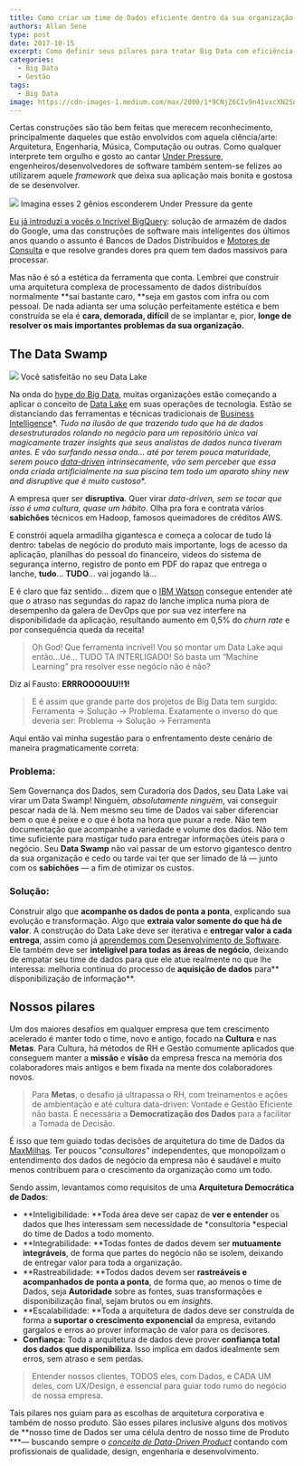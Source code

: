 ```yaml
---
title: Como criar um time de Dados eficiente dentro da sua organização
authors: Allan Sene
type: post
date: 2017-10-15
excerpt: Como definir seus pilares para tratar Big Data com eficiência, extraindo o máximo de valor de seus dados para aplicação eficiente de Data Science e Business Intelligence nos seus produtos.
categories:
  - Big Data
  - Gestão
tags:
  - Big Data
image: https://cdn-images-1.medium.com/max/2000/1*9CNjZ6CIv9n41vxcXN2Sng.jpeg
---
```


Certas construções são tão bem feitas que merecem reconhecimento, principalmente
daqueles que estão envolvidos com aquela ciência/arte: Arquitetura, Engenharia,
Música, Computação ou outras. Como qualquer interprete tem orgulho e gosto ao
cantar [Under Pressure](https://www.youtube.com/watch?v=a01QQZyl-_I),
engenheiros/desenvolvedores de software também sentem-se felizes ao utilizarem
aquele *framework* que deixa sua aplicação mais bonita e gostosa de se
desenvolver.

![](https://cdn-images-1.medium.com/max/600/1*QPnc7Am4UR4rlfBRC3ZKuQ.jpeg)
<span class="figcaption_hack">Imagina esses 2 gênios esconderem Under Pressure da gente</span>

[Eu já introduzi a vocês o Incrível
BigQuery](https://medium.com/@allan.sene/destrua-seu-data-warehouse-f362ae6e4460):
solução de armazém de dados do Google, uma das construções de software mais
inteligentes dos últimos anos quando o assunto é Bancos de Dados Distribuídos e
[Motores de
Consulta](https://stackoverflow.com/questions/10458824/whats-the-difference-between-a-database-engine-and-a-query-engine)
e que resolve grandes dores pra quem tem dados massivos para processar.

Mas não é só a estética da ferramenta que conta. Lembrei que construir uma
arquitetura complexa de processamento de dados distribuídos normalmente **sai
bastante caro, **seja em gastos com infra ou com pessoal. De nada adianta ser
uma solução perfeitamente estética e bem construída se ela é **cara, demorada,
difícil** de se implantar e, pior, **longe de resolver os mais importantes
problemas da sua organização.**

## The Data Swamp

![](https://cdn-images-1.medium.com/max/800/1*TV_9rn7D7onzYuiqBlmRzw.jpeg)
<span class="figcaption_hack">Você satisfeitão no seu Data Lake</span>

Na onda do [hype do Big
Data](https://medium.com/tableless/as-verdades-que-o-mercado-brasileiro-e-vocÃª-precisam-ouvir-sobre-big-data-9fb6f8d5b9d3),
muitas organizações estão começando a aplicar o conceito de [Data
Lake](https://www.kdnuggets.com/2015/09/data-lake-vs-data-warehouse-key-differences.html)
em suas operações de tecnologia. Estão se distanciando das ferramentas e
técnicas tradicionais de [Business
Intelligence](https://en.wikipedia.org/wiki/Business_intelligence)*. *Tudo na
ilusão de que trazendo tudo que há de dados desestruturados rolando no negócio
para um repositório único vai *magicamente* trazer *insights* que seus analistas
de dados nunca tiveram antes. E vão surfando nessa onda… até por terem pouca
maturidade, serem pouco
[data-driven](https://techcrunch.com/2017/06/23/five-building-blocks-of-a-data-driven-culture/)*
*intrinsecamente, vão sem perceber que essa onda criada artificialmente na sua
piscina tem todo um aparato *shiny new and disruptive *que é** muito custoso**.

A empresa quer ser **disruptiva**. Quer virar *data-driven, sem se tocar que
isso é uma cultura, quase um hábito*. Olha pra fora e contrata vários
**sabichões** técnicos em Hadoop, famosos queimadores de créditos AWS.

E constrói aquela armadilha gigantesca e começa a colocar de tudo lá dentro:
tabelas de negócio do produto mais importante, logs de acesso da aplicação,
planilhas do pessoal do financeiro, videos do sistema de segurança interno,
registro de ponto em PDF do rapaz que entrega o lanche, **tudo**… **TUDO**… vai
jogando lá…

E é claro que faz sentido… dizem que o [IBM
Watson](https://www.ibm.com/watson/services/discovery/) consegue entender até
que o atraso nas segundas do rapaz do lanche implica numa piora de desempenho da
galera de DevOps que por sua vez interfere na disponibilidade da aplicação,
resultando aumento em 0,5% do *churn rate* e por consequência queda da receita!

> Oh God! Que ferramenta incrível! Vou só montar um Data Lake aqui então…Ué… TUDO
> TA INTERLIGADO! Só basta um “Machine Learning” pra resolver esse negócio não é
não?

Diz aí Fausto: **ERRROOOOUU!!1!**

> E é assim que grande parte dos projetos de Big Data tem surgido: Ferramenta -> Solução -> Problema. Exatamente o inverso do que deveria ser: Problema -> Solução -> Ferramenta

Aqui então vai minha sugestão para o enfrentamento deste cenário de maneira
pragmaticamente correta:

### **Problema:**

Sem Governança dos Dados, sem Curadoria dos Dados, seu Data Lake vai virar um
Data Swamp! Ninguém, *absolutamente ninguém*, vai conseguir pescar nada de lá.
Nem mesmo seu time de Dados vai saber diferenciar bem o que é peixe e o que é
bota na hora que puxar a rede. Não tem documentação que acompanhe a variedade e
volume dos dados. Não tem time suficiente para mastigar tudo para entregar
informações úteis para o negócio. Seu **Data Swamp** não vai passar de um
estorvo gigantesco dentro da sua organização e cedo ou tarde vai ter que ser
limado de lá — junto com os **sabichões** — a fim de otimizar os custos.

### Solução:

Construir algo que **acompanhe os dados de ponta a ponta**, explicando sua
evolução e transformação. Algo que **extraia valor somente do que há de valor**.
A construção do Data Lake deve ser iterativa e **entregar valor a cada
entrega**, assim como já [aprendemos com Desenvolvimento de
Software](https://martinfowler.com/agile.html). Ele também deve ser
**inteligível para todas as áreas de negócio**, deixando de empatar seu time de
dados para que ele atue realmente no que lhe interessa: melhoria contínua do
processo de **aquisição de dados** para** disponibilização de informação**.

## Nossos pilares

Um dos maiores desafios em qualquer empresa que tem crescimento acelerado é
manter todo o time, novo e antigo, focado na **Cultura** e nas **Metas**. Para
Cultura, há métodos de RH e Gestão comumente aplicados que conseguem manter a
**missão** e **visão** da empresa fresca na memória dos colaboradores mais
antigos e bem fixada na mente dos colaboradores novos.

> Para **Metas**, o desafio já ultrapassa o RH, com treinamentos e ações de
> ambientação e até cultura data-driven: Vontade e Gestão Eficiente não basta.
> É necessária a **Democratização dos Dados** para a facilitar a Tomada de
> Decisão.

É isso que tem guiado todas decisões de arquitetura do time de Dados da
[MaxMilhas](https://www.maxmilhas.com.br/quemsomos). Ter poucos "*consultores"*
independentes, que monopolizam o entendimento dos dados de negócio da empresa
não é saudável e muito menos contribuem para o crescimento da organização como
um todo.

Sendo assim, levantamos como requisitos de uma **Arquitetura Democrática de
Dados**:

* **Inteligibilidade: **Toda área deve ser capaz de **ver e entender** os dados
que lhes interessam sem necessidade de *consultoria *especial do time de Dados a
todo momento.
* **Integrabilidade: **Todas fontes de dados devem ser **mutuamente integráveis**,
de forma que partes do negócio não se isolem, deixando de entregar valor para
toda a organização.
* **Rastreabilidade: **Todos dados devem ser **rastreáveis e acompanhados de ponta
a ponta**, de forma que, ao menos o time de Dados, seja **Autoridade** sobre as
fontes, suas transformações e disponibilização final, sejam brutos ou em
*insights.*
* **Escalabilidade: **Toda a arquitetura de dados deve ser construída de forma a
**suportar o crescimento exponencial** da empresa, evitando gargalos e erros ao
prover informação de valor para os decisores.
* **Confiança:** Toda a arquitetura de dados deve prover **confiança total dos
dados que disponibiliza**. Isso implica em dados idealmente sem erros, sem
atraso e sem perdas.

> Entender nossos clientes, TODOS eles, com Dados, e CADA UM deles, com UX/Design,
> é essencial para guiar todo rumo do negócio de nossa empresa.

Tais pilares nos guiam para as escolhas de arquitetura corporativa e também de
nosso produto. São esses pilares inclusive alguns dos motivos de **nosso time de
Dados ser uma célula dentro de nosso time de Produto ***— buscando sempre o
*[conceito de Data-Driven Product](https://blog.intercom.com/sharing-the-power-of-data-through-partnerships-and-storytelling/)* contando com profissionais de qualidade, design, engenharia e desenvolvimento.